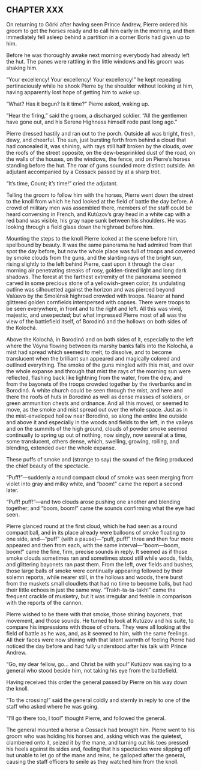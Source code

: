 ## CHAPTER XXX

On returning to Górki after having seen Prince Andrew, Pierre ordered
his groom to get the horses ready and to call him early in the morning,
and then immediately fell asleep behind a partition in a corner Borís
had given up to him.

Before he was thoroughly awake next morning everybody had already left
the hut. The panes were rattling in the little windows and his groom was
shaking him.

“Your excellency! Your excellency! Your excellency!” he kept repeating
pertinaciously while he shook Pierre by the shoulder without looking at
him, having apparently lost hope of getting him to wake up.

“What? Has it begun? Is it time?” Pierre asked, waking up.

“Hear the firing,” said the groom, a discharged soldier. “All the
gentlemen have gone out, and his Serene Highness himself rode past long
ago.”

Pierre dressed hastily and ran out to the porch. Outside all was bright,
fresh, dewy, and cheerful. The sun, just bursting forth from behind a
cloud that had concealed it, was shining, with rays still half broken
by the clouds, over the roofs of the street opposite, on the
dew-besprinkled dust of the road, on the walls of the houses, on the
windows, the fence, and on Pierre’s horses standing before the hut. The
roar of guns sounded more distinct outside. An adjutant accompanied by a
Cossack passed by at a sharp trot.

“It’s time, Count; it’s time!” cried the adjutant.

Telling the groom to follow him with the horses, Pierre went down the
street to the knoll from which he had looked at the field of battle the
day before. A crowd of military men was assembled there, members of the
staff could be heard conversing in French, and Kutúzov’s gray head in
a white cap with a red band was visible, his gray nape sunk between his
shoulders. He was looking through a field glass down the highroad before
him.

Mounting the steps to the knoll Pierre looked at the scene before him,
spellbound by beauty. It was the same panorama he had admired from that
spot the day before, but now the whole place was full of troops and
covered by smoke clouds from the guns, and the slanting rays of the
bright sun, rising slightly to the left behind Pierre, cast upon it
through the clear morning air penetrating streaks of rosy, golden-tinted
light and long dark shadows. The forest at the farthest extremity of
the panorama seemed carved in some precious stone of a yellowish-green
color; its undulating outline was silhouetted against the horizon and
was pierced beyond Valúevo by the Smolénsk highroad crowded with troops.
Nearer at hand glittered golden cornfields interspersed with copses.
There were troops to be seen everywhere, in front and to the right and
left. All this was vivid, majestic, and unexpected; but what impressed
Pierre most of all was the view of the battlefield itself, of Borodinó
and the hollows on both sides of the Kolochá.

Above the Kolochá, in Borodinó and on both sides of it, especially to
the left where the Vóyna flowing between its marshy banks falls into
the Kolochá, a mist had spread which seemed to melt, to dissolve, and to
become translucent when the brilliant sun appeared and magically colored
and outlined everything. The smoke of the guns mingled with this mist,
and over the whole expanse and through that mist the rays of the morning
sun were reflected, flashing back like lightning from the water, from
the dew, and from the bayonets of the troops crowded together by the
riverbanks and in Borodinó. A white church could be seen through the
mist, and here and there the roofs of huts in Borodinó as well as dense
masses of soldiers, or green ammunition chests and ordnance. And all
this moved, or seemed to move, as the smoke and mist spread out over
the whole space. Just as in the mist-enveloped hollow near Borodinó, so
along the entire line outside and above it and especially in the woods
and fields to the left, in the valleys and on the summits of the high
ground, clouds of powder smoke seemed continually to spring up out of
nothing, now singly, now several at a time, some translucent, others
dense, which, swelling, growing, rolling, and blending, extended over
the whole expanse.

These puffs of smoke and (strange to say) the sound of the firing
produced the chief beauty of the spectacle.

“Puff!”—suddenly a round compact cloud of smoke was seen merging from
violet into gray and milky white, and “boom!” came the report a second
later.

“Puff! puff!”—and two clouds arose pushing one another and blending
together; and “boom, boom!” came the sounds confirming what the eye had
seen.

Pierre glanced round at the first cloud, which he had seen as a round
compact ball, and in its place already were balloons of smoke floating
to one side, and—“puff” (with a pause)—“puff, puff!” three and then four
more appeared and then from each, with the same interval—“boom—boom,
boom!” came the fine, firm, precise sounds in reply. It seemed as if
those smoke clouds sometimes ran and sometimes stood still while woods,
fields, and glittering bayonets ran past them. From the left, over
fields and bushes, those large balls of smoke were continually appearing
followed by their solemn reports, while nearer still, in the hollows and
woods, there burst from the muskets small cloudlets that had no time
to become balls, but had their little echoes in just the same way.
“Trakh-ta-ta-takh!” came the frequent crackle of musketry, but it was
irregular and feeble in comparison with the reports of the cannon.

Pierre wished to be there with that smoke, those shining bayonets, that
movement, and those sounds. He turned to look at Kutúzov and his suite,
to compare his impressions with those of others. They were all looking
at the field of battle as he was, and, as it seemed to him, with the
same feelings. All their faces were now shining with that latent warmth
of feeling Pierre had noticed the day before and had fully understood
after his talk with Prince Andrew.

“Go, my dear fellow, go... and Christ be with you!” Kutúzov was
saying to a general who stood beside him, not taking his eye from the
battlefield.

Having received this order the general passed by Pierre on his way down
the knoll.

“To the crossing!” said the general coldly and sternly in reply to one
of the staff who asked where he was going.

“I’ll go there too, I too!” thought Pierre, and followed the general.

The general mounted a horse a Cossack had brought him. Pierre went to
his groom who was holding his horses and, asking which was the quietest,
clambered onto it, seized it by the mane, and turning out his toes
pressed his heels against its sides and, feeling that his spectacles
were slipping off but unable to let go of the mane and reins, he
galloped after the general, causing the staff officers to smile as they
watched him from the knoll.





